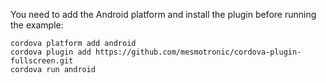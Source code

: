 You need to add the Android platform and install the plugin before running the example:

```
cordova platform add android
cordova plugin add https://github.com/mesmotronic/cordova-plugin-fullscreen.git
cordova run android
```
